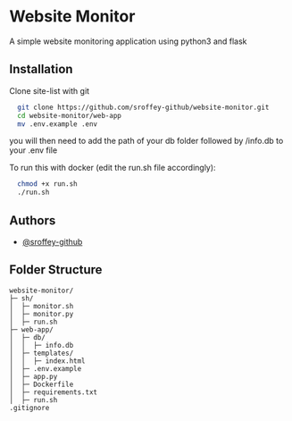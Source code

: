
# Website Monitor

A simple website monitoring application using python3 and flask

## Installation

Clone site-list with git

```bash
  git clone https://github.com/sroffey-github/website-monitor.git
  cd website-monitor/web-app
  mv .env.example .env
```
you will then need to add the path of your db folder followed by /info.db to your .env file

To run this with docker (edit the run.sh file accordingly):
```bash
  chmod +x run.sh
  ./run.sh
```
    
## Authors

- [@sroffey-github](https://www.github.com/sroffey-github)


## Folder Structure

```
website-monitor/
├─ sh/
│  ├─ monitor.sh
│  ├─ monitor.py
│  ├─ run.sh
├─ web-app/
│  ├─ db/
│  │  ├─ info.db
│  ├─ templates/
│  │  ├─ index.html
│  ├─ .env.example
│  ├─ app.py
│  ├─ Dockerfile
│  ├─ requirements.txt
│  ├─ run.sh
.gitignore
```

